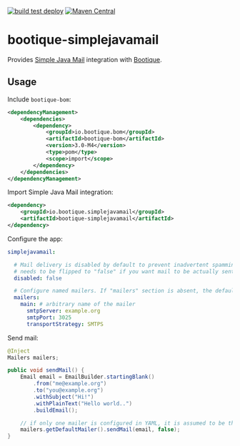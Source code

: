 <!--
  Licensed to ObjectStyle LLC under one
  or more contributor license agreements.  See the NOTICE file
  distributed with this work for additional information
  regarding copyright ownership.  The ObjectStyle LLC licenses
  this file to you under the Apache License, Version 2.0 (the
  "License"); you may not use this file except in compliance
  with the License.  You may obtain a copy of the License at

    http://www.apache.org/licenses/LICENSE-2.0

  Unless required by applicable law or agreed to in writing,
  software distributed under the License is distributed on an
  "AS IS" BASIS, WITHOUT WARRANTIES OR CONDITIONS OF ANY
  KIND, either express or implied.  See the License for the
  specific language governing permissions and limitations
  under the License.
  -->

[![build test deploy](https://github.com/bootique/bootique-simplejavamail/actions/workflows/maven.yml/badge.svg)](https://github.com/bootique/bootique-simplejavamail/actions/workflows/maven.yml)
[![Maven Central](https://img.shields.io/maven-central/v/io.bootique.simplejavamail/bootique-simplejavamail.svg?colorB=brightgreen)](https://search.maven.org/artifact/io.bootique.simplejavamail/bootique-simplejavamail/)

# bootique-simplejavamail

Provides [Simple Java Mail](http://www.simplejavamail.org/) integration with [Bootique](https://bootique.io).

## Usage

Include ```bootique-bom```:
```xml
<dependencyManagement>
    <dependencies>
        <dependency>
            <groupId>io.bootique.bom</groupId>
            <artifactId>bootique-bom</artifactId>
            <version>3.0-M4</version>
            <type>pom</type>
            <scope>import</scope>
        </dependency>
    </dependencies>
</dependencyManagement>
```
Import Simple Java Mail integration:
```xml
<dependency>
	<groupId>io.bootique.simplejavamail</groupId>
	<artifactId>bootique-simplejavamail</artifactId>
</dependency>
```

Configure the app:
```yaml
simplejavamail:

  # Mail delivery is disabled by default to prevent inadvertent spamming when the app is in development. This property
  # needs to be flipped to "false" if you want mail to be actually sent to someone.
  disabled: false

  # Configure named mailers. If "mailers" section is absent, the default mailer is created pointing to "localhost:25"
  mailers:
    main: # arbitrary name of the mailer
      smtpServer: example.org
      smtpPort: 3025
      transportStrategy: SMTPS
```

Send mail:
```java
@Inject
Mailers mailers;

public void sendMail() {
    Email email = EmailBuilder.startingBlank()
        .from("me@example.org")
        .to("you@example.org")
        .withSubject("Hi!")
        .withPlainText("Hello world..")
        .buildEmail();

    // if only one mailer is configured in YAML, it is assumed to be the default mailer
    mailers.getDefaultMailer().sendMail(email, false);
}
```

